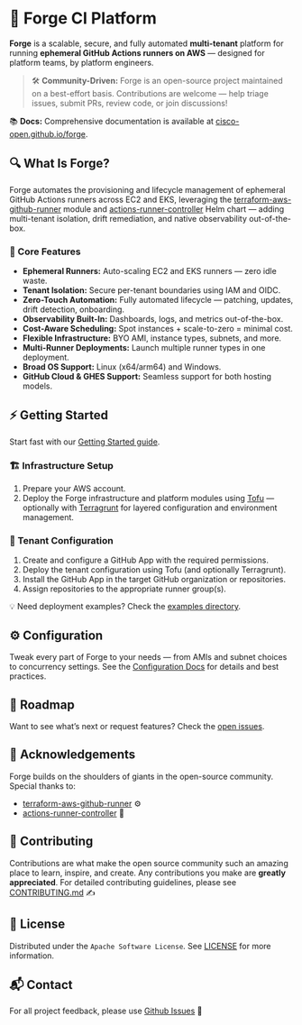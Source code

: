 # 🚀 Forge CI Platform

**Forge** is a scalable, secure, and fully automated **multi-tenant** platform for running **ephemeral GitHub Actions runners on AWS** — designed for platform teams, by platform engineers.

> 🛠️ **Community-Driven:**
> Forge is an open-source project maintained on a best-effort basis. Contributions are welcome — help triage issues, submit PRs, review code, or join discussions!

📚 **Docs:**
Comprehensive documentation is available at [cisco-open.github.io/forge](https://cisco-open.github.io/forge/).

## 🔍 What Is Forge?

Forge automates the provisioning and lifecycle management of ephemeral GitHub Actions runners across EC2 and EKS, leveraging the [terraform-aws-github-runner](https://github.com/github-aws-runners/terraform-aws-github-runner) module and [actions-runner-controller](https://github.com/actions/actions-runner-controller) Helm chart — adding multi-tenant isolation, drift remediation, and native observability out-of-the-box.

### 🔑 Core Features

* **Ephemeral Runners:** Auto-scaling EC2 and EKS runners — zero idle waste.
* **Tenant Isolation:** Secure per-tenant boundaries using IAM and OIDC.
* **Zero-Touch Automation:** Fully automated lifecycle — patching, updates, drift detection, onboarding.
* **Observability Built-In:** Dashboards, logs, and metrics out-of-the-box.
* **Cost-Aware Scheduling:** Spot instances + scale-to-zero = minimal cost.
* **Flexible Infrastructure:** BYO AMI, instance types, subnets, and more.
* **Multi-Runner Deployments:** Launch multiple runner types in one deployment.
* **Broad OS Support:** Linux (x64/arm64) and Windows.
* **GitHub Cloud & GHES Support:** Seamless support for both hosting models.

## ⚡ Getting Started

Start fast with our [Getting Started guide](./docs/configurations/).

### 🏗️ Infrastructure Setup

1. Prepare your AWS account.
2. Deploy the Forge infrastructure and platform modules using [Tofu](https://opentofu.org/) — optionally with [Terragrunt](https://terragrunt.gruntwork.io/) for layered configuration and environment management.

### 🧩 Tenant Configuration

1. Create and configure a GitHub App with the required permissions.
2. Deploy the tenant configuration using Tofu (and optionally Terragrunt).
3. Install the GitHub App in the target GitHub organization or repositories.
4. Assign repositories to the appropriate runner group(s).

💡 Need deployment examples? Check the [examples directory](./examples).

## ⚙️ Configuration

Tweak every part of Forge to your needs — from AMIs and subnet choices to concurrency settings.
See the [Configuration Docs](./docs/configurations/) for details and best practices.

## 🧭 Roadmap

Want to see what’s next or request features? Check the [open issues](https://github.com/cisco-open/forge/issues).


## 🙌 Acknowledgements

Forge builds on the shoulders of giants in the open-source community. Special thanks to:

* [terraform-aws-github-runner](https://github.com/github-aws-runners/terraform-aws-github-runner) ⚙️
* [actions-runner-controller](https://github.com/actions/actions-runner-controller) 🚀

## 🤝 Contributing

Contributions are what make the open source community such an amazing place to learn, inspire, and create. Any contributions you make are **greatly appreciated**. For detailed contributing guidelines, please see [CONTRIBUTING.md](CONTRIBUTING.md) ✍️

## 📜 License

Distributed under the `Apache Software License`. See [LICENSE](LICENSE) for more information.

## 📬 Contact

For all project feedback, please use [Github Issues](https://github.com/cisco-open/forge/issues) 💬
